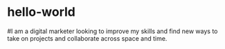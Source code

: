 # hello-world
#I am a digital marketer looking to improve my skills and find new ways to take on projects and collaborate across space and time.
